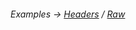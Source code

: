 ###### Examples -> [Headers](../../examples/transport-http-headers.md) / [Raw](../../examples/transport-http-raw.md)
